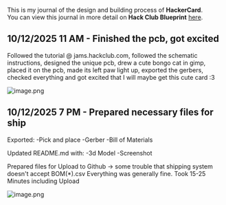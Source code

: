 <!--
  ===================    !!READ THIS NOTICE!!   ====================
  DO NOT edit this file manually. Your changes WILL BE OVERWRITTEN!
  This journal is auto generated and updated by Hack Club Blueprint.
  To edit this file, please edit your journal entries on Blueprint.
  ==================================================================
-->

This is my journal of the design and building process of **HackerCard**.  
You can view this journal in more detail on **Hack Club Blueprint** [here](https://blueprint.hackclub.com/projects/434).


## 10/12/2025 11 AM - Finished the pcb, got excited  

Followed the tutorial @ jams.hackclub.com, followed the schematic instructions, designed the unique pcb, drew a cute bongo cat in gimp, placed it on the pcb, made its  left paw light up, exported the gerbers, checked everything and got excited that I will maybe get this cute card :3

![image.png](https://blueprint.hackclub.com/user-attachments/blobs/proxy/eyJfcmFpbHMiOnsiZGF0YSI6MTc3MSwicHVyIjoiYmxvYl9pZCJ9fQ==--0d50c6614864f94a4beea378e11e908a3113ff9b/image.png)
  

## 10/12/2025 7 PM - Prepared necessary files for ship  

Exported:
 -Pick and place 
 -Gerber
 -Bill of Materials

Updated README.md with:
	-3d Model
	-Screenshot

Prepared files for Upload to Github
-> some trouble that shipping system doesn't accept BOM(*).csv
Everything was generally fine. Took 15-25 Minutes including Upload

![image.png](https://blueprint.hackclub.com/user-attachments/blobs/proxy/eyJfcmFpbHMiOnsiZGF0YSI6MTgzMCwicHVyIjoiYmxvYl9pZCJ9fQ==--d410e69008d75107bff36dccc19e4549e2e5b7e5/image.png)

  


